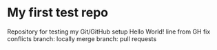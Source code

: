 # My first test repo
Repository for testing my Git/GitHub setup
Hello World!
line from GH
fix conflicts
branch: locally merge
branch: pull requests